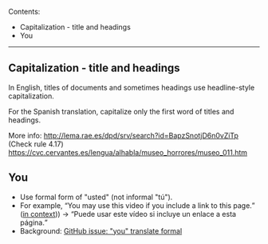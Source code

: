 Contents:
* Capitalization - title and headings
* You
<hr>

## Capitalization - title and headings

In English, titles of documents and sometimes headings use headline-style capitalization.

For the Spanish translation, capitalize only the first word of titles and headings.

More info:
http://lema.rae.es/dpd/srv/search?id=BapzSnotjD6n0vZiTp (Check rule 4.17)
https://cvc.cervantes.es/lengua/alhabla/museo_horrores/museo_011.htm

## You
* Use formal form of "usted" (not informal "tú").
* For example, <q>You may use this video if you include a link to this page.</q> ([in context](https://www.w3.org/WAI/videos/standards-and-benefits/#permission))) -> <q>Puede usar este vídeo si incluye un enlace a esta página.</q>
* Background: [GitHub issue: "you" translate formal](https://github.com/w3c/wai-website/issues/123)
